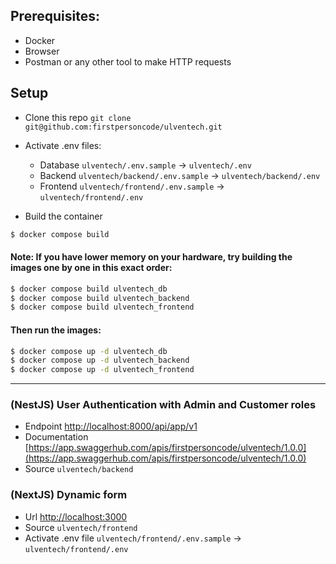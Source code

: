 ## Prerequisites:
- Docker
- Browser
- Postman or any other tool to make HTTP requests

## Setup
- Clone this repo `git clone git@github.com:firstpersoncode/ulventech.git`
- Activate .env files:
    - Database `ulventech/.env.sample` -> `ulventech/.env`
    - Backend `ulventech/backend/.env.sample` -> `ulventech/backend/.env`
    - Frontend `ulventech/frontend/.env.sample` -> `ulventech/frontend/.env`

- Build the container
```bash
$ docker compose build
```
#### Note: If you have lower memory on your hardware, try building the images one by one in this exact order:
```bash
$ docker compose build ulventech_db
$ docker compose build ulventech_backend
$ docker compose build ulventech_frontend
```
    
#### Then run the images:
```bash
$ docker compose up -d ulventech_db
$ docker compose up -d ulventech_backend
$ docker compose up -d ulventech_frontend
```

---
### (NestJS) User Authentication with Admin and Customer roles
- Endpoint [http://localhost:8000/api/app/v1](http://localhost:8000/api/app/v1)
- Documentation [https://app.swaggerhub.com/apis/firstpersoncode/ulventech/1.0.0](https://app.swaggerhub.com/apis/firstpersoncode/ulventech/1.0.0)
- Source `ulventech/backend`


### (NextJS) Dynamic form
- Url [http://localhost:3000](http://localhost:3000)
- Source `ulventech/frontend`
- Activate .env file `ulventech/frontend/.env.sample` -> `ulventech/frontend/.env`
